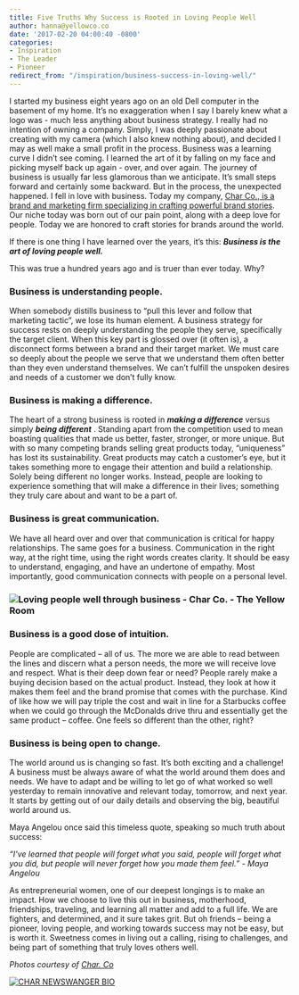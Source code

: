 ```yaml
---
title: Five Truths Why Success is Rooted in Loving People Well
author: hanna@yellowco.co
date: '2017-02-20 04:00:40 -0800'
categories:
- Inspiration
- The Leader
- Pioneer
redirect_from: "/inspiration/business-success-in-loving-well/"
---
```


I started my business eight years ago on an old Dell computer in the basement of my home. It’s no exaggeration when I say I barely knew what a logo was - much less anything about business strategy. I really had no intention of owning a company. Simply, I was deeply passionate about creating with my camera (which I also knew nothing about), and decided I may as well make a small profit in the process. Business was a learning curve I didn’t see coming. I learned the art of it by falling on my face and picking myself back up again - over, and over again. The journey of business is usually far less glamorous than we anticipate. It’s small steps forward and certainly some backward. But in the process, the unexpected happened. I fell in love with business. Today my company, [Char Co., is a brand and marketing firm specializing in crafting powerful brand stories](http://char-co.com/). Our niche today was born out of our pain point, along with a deep love for people. Today we are honored to craft stories for brands around the world.

If there is one thing I have learned over the years, it’s this: _**Business is the art of loving people well.**_

This was true a hundred years ago and is truer than ever today. Why?

### **Business is understanding people.**  

When somebody distills business to “pull this lever and follow that marketing tactic”, we lose its human element. A business strategy for success rests on deeply understanding the people they serve, specifically the target client. When this key part is glossed over (it often is), a disconnect forms between a brand and their target market. We must care so deeply about the people we serve that we understand them often better than they even understand themselves. We can’t fulfill the unspoken desires and needs of a customer we don’t fully know.

### **Business is making a difference.**

The heart of a strong business is rooted in **_making a difference_** versus simply **_being different_** . Standing apart from the competition used to mean boasting qualities that made us better, faster, stronger, or more unique. But with so many competing brands selling great products today, “uniqueness” has lost its sustainability. Great products may catch a customer’s eye, but it takes something more to engage their attention and build a relationship. Solely being different no longer works. Instead, people are looking to experience something that will make a difference in their lives; something they truly care about and want to be a part of.

### **Business is great communication.**

We have all heard over and over that communication is critical for happy relationships. The same goes for a business. Communication in the right way, at the right time, using the right words creates clarity. It should be easy to understand, engaging, and have an undertone of empathy. Most importantly, good communication connects with people on a personal level.

### **![Loving people well through business - Char Co. - The Yellow Room](https://s3.amazonaws.com/yellow-files/blog/2017/02/1.jpg)**

### **Business is a good dose of intuition.**

People are complicated – all of us. The more we are able to read between the lines and discern what a person needs, the more we will receive love and respect. What is their deep down fear or need? People rarely make a buying decision based on the actual product. Instead, they look at how it makes them feel and the brand promise that comes with the purchase. Kind of like how we will pay triple the cost and wait in line for a Starbucks coffee when we could go through the McDonalds drive thru and essentially get the same product – coffee. One feels so different than the other, right?

### **Business is being open to change.**

The world around us is changing so fast. It’s both exciting and a challenge! A business must be always aware of what the world around them does and needs. We have to adapt and be willing to let go of what worked so well yesterday to remain innovative and relevant today, tomorrow, and next year. It starts by getting out of our daily details and observing the big, beautiful world around us.

Maya Angelou once said this timeless quote, speaking so much truth about success:

_“I've learned that people will forget what you said, people will forget what you did, but people will never forget how you made them feel.” - Maya Angelou_

As entrepreneurial women, one of our deepest longings is to make an impact. How we choose to live this out in business, motherhood, friendships, traveling, and learning all matter and add to a full life. We are fighters, and determined, and it sure takes grit. But oh friends – being a pioneer, loving people, and working towards success may not be easy, but is worth it. Sweetness comes in living out a calling, rising to challenges, and being part of something that truly loves others well.  

_Photos courtesy of [Char. Co](http://char-co.com/)_

[![CHAR NEWSWANGER BIO](https://s3.amazonaws.com/yellow-files/blog/2017/02/Char-Bio.jpg)](http://char-co.com/)
